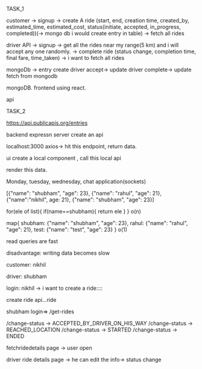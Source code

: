 TASK_1

customer
-> signup
-> create A ride  (start, end, creation time, created_by, estimated_time, estimated_cost, status(initiate, accepted, in_progress, completed))(-> mongo db i would create entry in table)
-> fetch all rides


driver
API
-> signup
-> get all the rides near my range(5 km) and i will accept any one randomly.
-> complete ride (status change, completion time, final fare, time_taken)
-> i want to fetch all rides


mongoDb -> entry create
driver accept-> update
driver complete-> update
fetch from mongodb

mongoDB.
frontend using react.

api 



TASK_2

https://api.publicapis.org/entries 

backend expressn server
create an api

localhost:3000 axios-> hit this endpoint, return data.

ui
create a local component , call this local api

render this data.




Monday, tuesday, wednesday,
chat application(sockets)




[{"name": "shubham", "age": 23}, {"name": "rahul", "age": 21}, {"name":"nikhil", age: 21}, {"name": "shubham", "age": 23}]

for(ele of list){
    if(name==shubham){
        return ele
    }
}
o(n)


map{
    shubham: {"name": "shubham", "age": 23},
    rahul: {"name": "rahul", "age": 21},
    test: {"name": "test", "age": 23}
}
o(1)


read queries are fast


disadvantage: 
writing data becomes slow




customer: nikhil


driver: shubham


login: nikhil -> i want to create a ride::::

create ride api...ride



shubham login=> /get-rides


/change-status -> ACCEPTED_BY_DRIVER_ON_HIS_WAY
/change-status -> REACHED_LOCATION
/change-status -> STARTED
/change-status -> ENDED




fetchridedetails page -> user open


driver ride details page -> he can edit the info-> status change 
